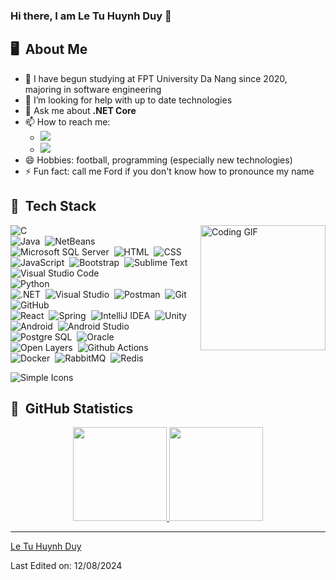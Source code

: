 ### Hi there, I am Le Tu Huynh Duy 👋

## 🖥️ &nbsp;About Me

- 🌱 I have begun studying at FPT University Da Nang since 2020, majoring in software engineering
- 🤔 I’m looking for help with up to date technologies
- 💬 Ask me about **.NET Core**
- 📫 How to reach me:
  - <a href="https://www.facebook.com/ford204"><img src="https://img.shields.io/badge/-@ford204-1877F2?style=flat&logo=Facebook&logoColor=white"/></a>
  - <a href="https://www.instagram.com/4_fordfoolish"><img src="https://img.shields.io/badge/-@4_fordfoolish-E4405F?style=flat&logo=Instagram&logoColor=white"/></a>
- 😄 Hobbies: football, programming (especially new technologies)
- ⚡ Fun fact: call me Ford if you don't know how to pronounce my name

## 🔨 &nbsp;Tech Stack

<img src="https://media.giphy.com/media/qgQUggAC3Pfv687qPC/giphy.gif" alt="Coding GIF" align="right" height="200em" width="200em"/>

![C](https://img.shields.io/badge/-C-FFFFFF?style=flat&logo=c&logoColor=A8B9CC)\
![Java](https://img.shields.io/badge/-Java-FFFFFF?style=flat&logo=Java)&nbsp;
![NetBeans](https://img.shields.io/badge/-NetBeans-FFFFFF?style=flat&logo=apachenetbeanside&logoColor=1B6AC6)\
![Microsoft SQL Server](https://img.shields.io/badge/-Microsoft%20SQL%20Server-FFFFFF?style=flat&logo=microsoftsqlserver&logoColor=CC2927)&nbsp;
![HTML](https://img.shields.io/badge/-HTML-FFFFFF?style=flat&logo=html5&logoColor=E34F26)&nbsp;
![CSS](https://img.shields.io/badge/-CSS-FFFFFF?style=flat&logo=css3&logoColor=1572B6)&nbsp;
![JavaScript](https://img.shields.io/badge/-JavaScript-FFFFFF?style=flat&logo=javascript&logoColor=F7DF1E)&nbsp;
![Bootstrap](https://img.shields.io/badge/-Bootstrap-FFFFFF?style=flat&logo=bootstrap&logoColor=563D7C)&nbsp;
![Sublime Text](https://img.shields.io/badge/-Sublime%20Text-FFFFFF?style=flat&logo=sublimetext&logoColor=FF9800)&nbsp;
![Visual Studio Code](https://img.shields.io/badge/-Visual%20Studio%20Code-FFFFFF?style=flat&logo=visualstudiocode&logoColor=007ACC)\
![Python](https://img.shields.io/badge/-Python-FFFFFF?style=flat&logo=python&logoColor=3776AB)\
![.NET](https://img.shields.io/badge/-.NET-FFFFFF?style=flat&logo=dotnet&logoColor=512BD4)&nbsp;
![Visual Studio](https://img.shields.io/badge/-Visual%20Studio-FFFFFF?style=flat&logo=visualstudio&logoColor=5C2D91)&nbsp;
![Postman](https://img.shields.io/badge/-Postman-FFFFFF?style=flat&logo=postman&logoColor=FF6C37)&nbsp;
![Git](https://img.shields.io/badge/-Git-FFFFFF?style=flat&logo=git&logoColor=F05032)&nbsp;
![GitHub](https://img.shields.io/badge/-GitHub-FFFFFF?style=flat&logo=github&logoColor=181717)\
![React](https://img.shields.io/badge/-React-FFFFFF?style=flat&logo=react&logoColor=61DAFB)&nbsp;
![Spring](https://img.shields.io/badge/-Spring-FFFFFF?style=flat&logo=spring&logoColor=6DB33F)&nbsp;
![IntelliJ IDEA](https://img.shields.io/badge/-IntelliJ%20IDEA-FFFFFF?style=flat&logo=intellijidea&logoColor=000000)&nbsp;
![Unity](https://img.shields.io/badge/-Unity-FFFFFF?style=flat&logo=unity&logoColor=000000)&nbsp;
![Android](https://img.shields.io/badge/-Android-FFFFFF?style=flat&logo=android&logoColor=3DDC84)&nbsp;
![Android Studio](https://img.shields.io/badge/-Android%20Studio-FFFFFF?style=flat&logo=androidstudio&logoColor=3DDC84)\
![Postgre SQL](https://img.shields.io/badge/-Postgre%20SQL-FFFFFF?style=flat&logo=postgresql&logoColor=4169E1)&nbsp;
![Oracle](https://img.shields.io/badge/-Oracle-FFFFFF?style=flat&logo=oracle&logoColor=F80000)\
![Open Layers](https://img.shields.io/badge/-Open%20Layers-FFFFFF?style=flat&logo=openlayers&logoColor=1F6B75)&nbsp;
![Github Actions](https://img.shields.io/badge/-GitHub%20Actions-FFFFFF?style=flat&logo=githubactions&logoColor=2088FF)\
![Docker](https://img.shields.io/badge/-Docker-FFFFFF?style=flat&logo=docker&logoColor=2496ED)&nbsp;
![RabbitMQ](https://img.shields.io/badge/-RabbitMQ-FFFFFF?style=flat&logo=rabbitmq&logoColor=FF6600)&nbsp;
![Redis](https://img.shields.io/badge/-Redis-FFFFFF?style=flat&logo=redis&logoColor=FF4438)&nbsp;

![Simple Icons](https://img.shields.io/badge/-Simple%20Icons-FFFFFF?style=flat&logo=simpleicons&logoColor=111111)

## 🔬 &nbsp;GitHub Statistics

<p align="center">
  <a href="https://github.com/4-Ford204">
    <img height="150em" src="https://github-readme-stats.vercel.app/api?username=4-Ford204&show_icons=true&theme=transparent"/>
    <img height="150em" src="https://github-readme-stats.vercel.app/api/top-langs/?username=4-Ford204&layout=compact&theme=transparent"/>
  </a>
</p>

------

[Le Tu Huynh Duy](https://github.com/4-Ford204)

Last Edited on: 12/08/2024
